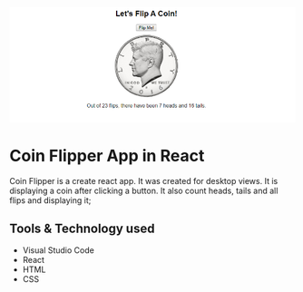 ![CoinFlipper](src/img/github-main.png)
# Coin Flipper App in React

Coin Flipper is a create react app. It was created for desktop views. It is displaying a coin after
clicking a button. It also count heads, tails and all flips and displaying it;

## Tools & Technology used

- Visual Studio Code
- React
- HTML
- CSS
